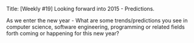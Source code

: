 Title: [Weekly #19] Looking forward into 2015 - Predictions.

As we enter the new year - What are some trends/predictions you see in computer science, software engineering, programming or related fields forth coming or happening for this new year?
